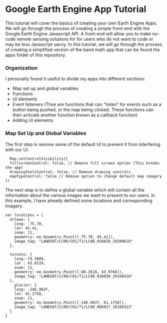 # Google Earth Engine App Tutorial

This tutorial will cover the basics of creating your own Earth Engine Apps. We will go through the process of creating a simple front-end with the Google Earth Engine Javascript API. A front-end will allow you to make no-code remote sensing solutions for for users who do not want to code or may be less Javascript savvy. In this tutorial, we will go through the process of creating a simplified version of the band math app that can be found the apps folder of this repository. 

### Organization

I personally found it useful to divide my apps into different sections: 

- Map set up and global variables
- Functions
- UI elements
- Event listeners (Thse are functions that can "listen" for events such as a button being pushed, or the map being clicked. These functions can then activate another function known as a callback function)
- Adding UI elements

### Map Set Up and Global Variables

The first step is remove some of the default UI to prevent it from interfering with our UI. 

```
  Map.setControlVisibility({
  fullscreenControl: false, // Remove full screen option (This breaks the app)
  drawingToolsControl: false, // Remove drawing controls
  mapTypeControl: false // Remove option to change default map imagery
})
```

The next step is to define a global variable which will contain all the information about the various images we want to present to our users. In this example, I have already defined some locations and corresponding imagery. 

```
var locations = {
  ottawa: { 
    long: -75.70,
    lat: 45.41,
    zoom: 11,
    geometry: ee.Geometry.Point([-75.70, 45.41]),
    image_tag: "LANDSAT/LC08/C01/T1/LC08_016028_20200618"
  },
  
  toronto: {
    long:-79.3889,
    lat : 43.6519,
    zoom: 11,
    geometry: ee.Geometry.Point([-80.2618, 43.9768]),
    image_tag: "LANDSAT/LC08/C01/T1/LC08_018030_20160418"
  },
    glacier: {
    long: -146.9637,
    lat: 61.1758,
    zoom: 11,
    geometry: ee.Geometry.Point([-146.9637, 61.1758]),
    image_tag: "LANDSAT/LC08/C01/T1/LC08_066017_20180323"
  }
}
```
